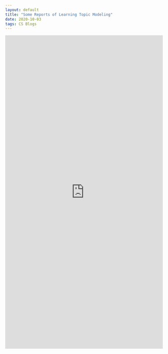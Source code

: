 ```yaml
---
layout: default
title: "Some Reports of Learning Topic Modeling"
date: 2020-10-03
tags: CS Blogs
---
```


<embed src="https://lakerschampions.github.io/assets/img/summer_intern.pdf" width="100%" height="1000px">
